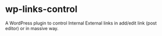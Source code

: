 # wp-links-control
A WordPress plugin to control Internal External links in add/edit link (post editor) or in massive way.
